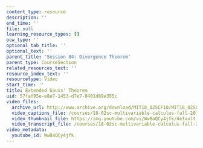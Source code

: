 ```yaml
---
content_type: resource
description: ''
end_time: ''
file: null
learning_resource_types: []
ocw_type: ''
optional_tab_title: ''
optional_text: ''
parent_title: 'Session 84: Divergence Theorem'
parent_type: CourseSection
related_resources_text: ''
resource_index_text: ''
resourcetype: Video
start_time: ''
title: Extended Gauss' Theorem
uid: 57faf95e-e8e7-1453-d7e7-8401d09e355c
video_files:
  archive_url: http://www.archive.org/download/MIT18_02SCF10/MIT18_02SCF10Rec_61_300k.mp4
  video_captions_file: /courses/18-02sc-multivariable-calculus-fall-2010/67f6b935ba27576fb5c946dda51da6be_WwBaQCy4jfk.vtt
  video_thumbnail_file: https://img.youtube.com/vi/WwBaQCy4jfk/default.jpg
  video_transcript_file: /courses/18-02sc-multivariable-calculus-fall-2010/4bb78d4bd76f655bbc8ccf389763bcd5_WwBaQCy4jfk.pdf
video_metadata:
  youtube_id: WwBaQCy4jfk
---
```

